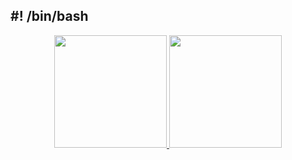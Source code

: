 ## #! /bin/bash

<div align="center">
  <a href="https://github.com/rhuan-pk">
  <img height="180em" src="https://github-readme-stats.vercel.app/api?username=rhuan-pk&show_icons=true&theme=dark&include_all_commits=true&count_private=true">
  <img height="180em" src="https://github-readme-stats.vercel.app/api/top-langs/?username=rhuan-pk&layout=compact&langs_count=7&theme=dark">
</div>
